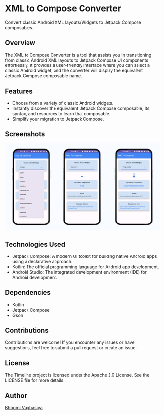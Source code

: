 # XML to Compose Converter

Convert classic Android XML layouts/Widgets to Jetpack Compose composables.

## Overview

The XML to Compose Converter is a tool that assists you in transitioning from classic Android XML layouts to Jetpack Compose UI components effortlessly. It provides a user-friendly interface where you can select a classic Android widget, and the converter will display the equivalent Jetpack Compose composable name.

## Features

- Choose from a variety of classic Android widgets.
- Instantly discover the equivalent Jetpack Compose composable, its syntax, and resources to learn that composable.
- Simplify your migration to Jetpack Compose.

## Screenshots

![App Screenshot](/screenshots/screenshot.png)


## Technologies Used

- Jetpack Compose: A modern UI toolkit for building native Android apps using a declarative approach.
- Kotlin: The official programming language for Android app development.
- Android Studio: The integrated development environment (IDE) for Android development.

## Dependencies

- Kotlin
- Jetpack Compose
- Gson

## Contributions

Contributions are welcome! If you encounter any issues or have suggestions, feel free to submit a pull request or create an issue.

## License

The Timeline project is licensed under the Apache 2.0 License. See the LICENSE file for more details.

## Author

[Bhoomi Vaghasiya](https://www.linkedin.com/in/bhoomivaghasiya/)
